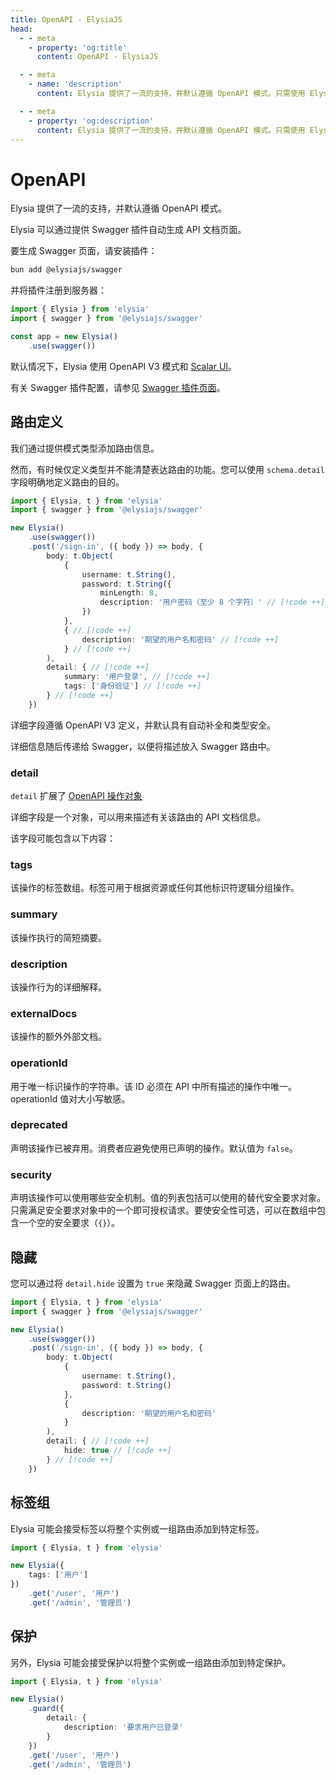 ```yaml
---
title: OpenAPI - ElysiaJS
head:
  - - meta
    - property: 'og:title'
      content: OpenAPI - ElysiaJS

  - - meta
    - name: 'description'
      content: Elysia 提供了一流的支持，并默认遵循 OpenAPI 模式。只需使用 Elysia Swagger 插件的一行代码，便能允许任何 Elysia 服务器自动生成 Swagger 页面并作为文档提供。

  - - meta
    - property: 'og:description'
      content: Elysia 提供了一流的支持，并默认遵循 OpenAPI 模式。只需使用 Elysia Swagger 插件的一行代码，便能允许任何 Elysia 服务器自动生成 Swagger 页面并作为文档提供。
---
```


# OpenAPI
Elysia 提供了一流的支持，并默认遵循 OpenAPI 模式。

Elysia 可以通过提供 Swagger 插件自动生成 API 文档页面。

要生成 Swagger 页面，请安装插件：
```bash
bun add @elysiajs/swagger
```

并将插件注册到服务器：
```typescript
import { Elysia } from 'elysia'
import { swagger } from '@elysiajs/swagger'

const app = new Elysia()
    .use(swagger())
```

默认情况下，Elysia 使用 OpenAPI V3 模式和 [Scalar UI](http://scalar.com)。

有关 Swagger 插件配置，请参见 [Swagger 插件页面](/plugins/swagger)。

## 路由定义
我们通过提供模式类型添加路由信息。

然而，有时候仅定义类型并不能清楚表达路由的功能。您可以使用 `schema.detail` 字段明确地定义路由的目的。

```typescript
import { Elysia, t } from 'elysia'
import { swagger } from '@elysiajs/swagger'

new Elysia()
    .use(swagger())
    .post('/sign-in', ({ body }) => body, {
        body: t.Object(
            {
                username: t.String(),
                password: t.String({
                	minLength: 8,
                	description: '用户密码（至少 8 个字符）' // [!code ++]
                })
            },
            { // [!code ++]
                description: '期望的用户名和密码' // [!code ++]
            } // [!code ++]
        ),
        detail: { // [!code ++]
            summary: '用户登录', // [!code ++]
            tags: ['身份验证'] // [!code ++]
        } // [!code ++]
    })
```

详细字段遵循 OpenAPI V3 定义，并默认具有自动补全和类型安全。

详细信息随后传递给 Swagger，以便将描述放入 Swagger 路由中。

### detail
`detail` 扩展了 [OpenAPI 操作对象](https://swagger.io/specification#operation-object) 

详细字段是一个对象，可以用来描述有关该路由的 API 文档信息。

该字段可能包含以下内容：

### tags
该操作的标签数组。标签可用于根据资源或任何其他标识符逻辑分组操作。

### summary
该操作执行的简短摘要。

### description
该操作行为的详细解释。

### externalDocs
该操作的额外外部文档。

### operationId
用于唯一标识操作的字符串。该 ID 必须在 API 中所有描述的操作中唯一。operationId 值对大小写敏感。

### deprecated
声明该操作已被弃用。消费者应避免使用已声明的操作。默认值为 `false`。

### security
声明该操作可以使用哪些安全机制。值的列表包括可以使用的替代安全要求对象。只需满足安全要求对象中的一个即可授权请求。要使安全性可选，可以在数组中包含一个空的安全要求（`{}`）。

## 隐藏
您可以通过将 `detail.hide` 设置为 `true` 来隐藏 Swagger 页面上的路由。

```typescript
import { Elysia, t } from 'elysia'
import { swagger } from '@elysiajs/swagger'

new Elysia()
    .use(swagger())
    .post('/sign-in', ({ body }) => body, {
        body: t.Object(
            {
                username: t.String(),
                password: t.String()
            },
            {
                description: '期望的用户名和密码'
            }
        ),
        detail: { // [!code ++]
        	hide: true // [!code ++]
        } // [!code ++]
    })
```

## 标签组
Elysia 可能会接受标签以将整个实例或一组路由添加到特定标签。

```typescript
import { Elysia, t } from 'elysia'

new Elysia({
	tags: ['用户']
})
	.get('/user', '用户')
	.get('/admin', '管理员')
```

## 保护
另外，Elysia 可能会接受保护以将整个实例或一组路由添加到特定保护。

```typescript
import { Elysia, t } from 'elysia'

new Elysia()
	.guard({
		detail: {
			description: '要求用户已登录'
		}
	})
	.get('/user', '用户')
	.get('/admin', '管理员')
```
